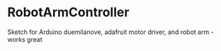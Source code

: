 RobotArmController
==================

Sketch for Arduino duemilanove, adafruit motor driver, and robot arm - works great
